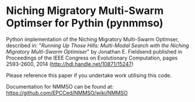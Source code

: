 # Niching Migratory Multi-Swarm Optimser for Pythin (pynmmso)

Python implementation of the Niching Migratory Multi-Swarm Optimser, described
in: "*Running Up Those Hills: Multi-Modal Search with the Niching Migratory Multi-Swarm Optimiser*"
by Jonathan E. Fieldsend published in Proceedings of the IEEE Congress on Evolutionary Computation, 
pages 2593-2600, 2014 (http://hdl.handle.net/10871/15247)

Please reference this paper if you undertake work utilising this code.

Documentation for NMMSO can be found at: https://github.com/EPCCed/NMMSO/wiki/NMMSO



